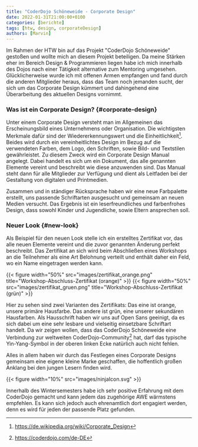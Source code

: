 ```yaml
---
title: "CoderDojo Schöneweide - Corporate Design"
date: 2022-01-31T21:00:00+0100
categories: [berichte]
tags: [htw, design, corporateDesign]
authors: [Marvin]
---
```


Im Rahmen der HTW bin auf das Projekt "CoderDojo Schöneweide" gestoßen und wollte mich an diesem Projekt beteiligen. Da meine Stärken eher im Bereich Design & Programmieren liegen habe ich mich innerhalb des Dojos nach einer Tätigkeit alternative zum Mentoring umgesehen. Glücklicherweise wurde ich mit offenen Armen empfangen und fand durch die anderen Mitglieder heraus, dass das Team noch jemanden sucht, der sich um das Corporate Design kümmert und dahingehend eine Überarbeitung des aktuellen Designs vornimmt.

### Was ist ein Corporate Design? {#corporate-design}

Unter einem Corporate Design versteht man im Allgemeinen das Erscheinungsbild eines Unternehmens oder Organisation. Die wichtigsten Merkmale dafür sind der Wiedererkennungswert und die Einheitlichkeit[^1]. Beides wird durch ein vereinheitlichtes Design im Bezug auf die verwendeten Farben, dem Logo, den Schriften, sowie Bild- und Textstilen gewährleistet. Zu diesem Zweck wird ein Corporate Design Manual angelegt. Dabei handelt es sich um ein Dokument, das alle genannten Elemente vereint und beschreibt wie diese anzuwenden sind. Das Manual steht dann für alle Mitglieder zur Verfügung und dient als Leitfaden bei der Gestaltung von digitalen und Printmedien.

Zusammen und in ständiger Rücksprache haben wir eine neue Farbpalette erstellt, uns passende Schriftarten ausgesucht und gemeinsam an neuen Medien versucht. Das Ergebnis ist ein leserfreundliches und farbenfrohes Design, dass sowohl Kinder und Jugendliche, sowie Eltern ansprechen soll.

### Neuer Look {#new-look}

Als Beispiel für den neuen Look stelle ich ein erstelltes Zertifikat vor, das alle neuen Elemente vereint und die zuvor genannten Änderung perfekt beschreibt. Das Zertifikat an sich wird beim Abschließen eines Workshops an die Teilnehmer als eine Art Belohnung verteilt und enthält daher ein Feld, wo ein Name eingetragen werden kann.

{{< figure width="50%" src="images/zertifikat_orange.png" title="Workshop-Abschluss-Zertifikat (orange)" >}}
{{< figure width="50%" src="images/zertifikat_gruen.png" title="Workshop-Abschluss-Zertifikat (grün)" >}}

Hier zu sehen sind zwei Varianten des Zertifikats: Das eine ist orange, unsere primäre Hausfarbe. Das andere ist grün, eine unserer sekundären Hausfarben. Als Hausschrift haben wir uns auf Open Sans geeinigt, da es sich dabei um eine sehr lesbare und vielseitig einsetzbare Schriftart handelt. Da wir zeigen wollen, dass das CoderDojo Schöneweide eine Verbindung zur weltweiten CoderDojo-Community[^2] hat, darf das typische Yin-Yang-Symbol in der oberen linken Ecke natürlich auch nicht fehlen.

Alles in allem haben wir durch das Festlegen eines Corporate Designs gemeinsam eine eigene kleine Marke geschaffen, die hoffentlich großen Anklang bei den jungen Lesern finden wird.

{{< figure width="10%" src="images/ninjaIcon.svg" >}}

Innerhalb des Wintersemesters habe ich sehr positive Erfahrung mit dem CoderDojo gemacht und kann jedem das zugehörige AWE wärmstens empfehlen. Es kann sich jedoch auch ehrenamtlich dort engagiert werden, denn es wird für jeden der passende Platz gefunden.

[^1]: https://de.wikipedia.org/wiki/Corporate_Design
[^2]: https://coderdojo.com/de-DE